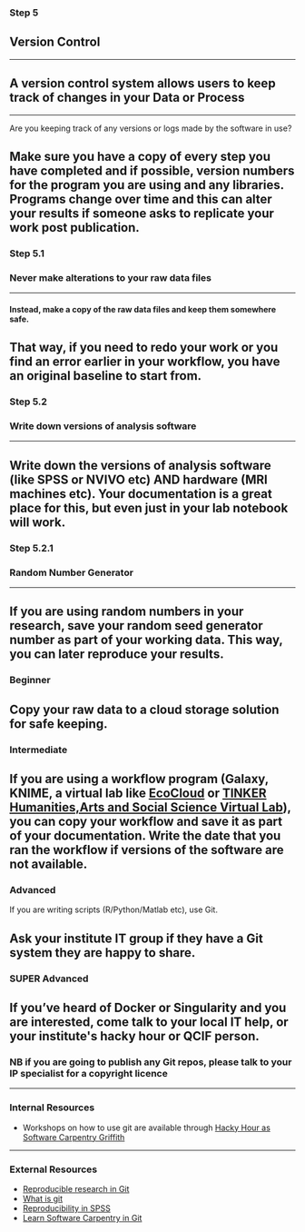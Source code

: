 ### Step 5
## Version Control
---
## A version control system allows users to keep track of changes in your Data or Process
---
Are you keeping track of any versions or logs made by the software in use?

Make sure you have a copy of every step you have completed and if possible, version numbers for the program you are using and any libraries. Programs change over time and this can alter your results if someone asks to replicate your work post publication.
---
### Step 5.1
### Never make alterations to your raw data files
---
#### Instead, make a copy of the raw data files and keep them somewhere safe.

That way, if you need to redo your work or you find an error earlier in your workflow, you have an original baseline to start from.
---
### Step 5.2
### Write down versions of analysis software
---
Write down the versions of analysis software (like SPSS or NVIVO etc) AND hardware (MRI machines etc). Your documentation is a great place for this, but even just in your lab notebook will work.
---
### Step 5.2.1
### Random Number Generator
---

If you are using random numbers in your research, save your random seed generator number as part of your working data. This way, you can later reproduce your results.
---
### Beginner

Copy your raw data to a cloud storage solution for safe keeping. 
---
### Intermediate

If you are using a workflow program (Galaxy, KNIME, a virtual lab like [EcoCloud](https://ecocloud.org.au/) or [TINKER Humanities,Arts and Social Science Virtual Lab](https://tinker.edu.au/)), you can copy your workflow and save it as part of your documentation. Write the date that you ran the workflow if versions of the software are not available. 
---
### Advanced 

If you are writing scripts (R/Python/Matlab etc), use Git.

Ask your institute IT group if they have a Git system they are happy to share.
---
### SUPER Advanced
If you’ve heard of Docker or Singularity and you are interested, come talk to your local IT help, or your institute's hacky hour or QCIF person.
---

### NB if you are going to publish any Git repos, please talk to your IP specialist for a copyright licence
---

### Internal Resources
* Workshops on how to use git are available through [Hacky Hour as Software Carpentry Griffith](https://hackyhourgriffith.wordpress.com/events/soft-carp/)
---
### External Resources
* [Reproducible research in Git ](https://nbis-reproducible-research.readthedocs.io/en/latest/git/)
* [What is git](https://opensource.com/resources/what-is-git)
* [Reproducibility in SPSS](https://andrewpwheeler.wordpress.com/2012/03/20/making-a-reproducible-example-in-spss/)
* [Learn Software Carpentry in Git](http://swcarpentry.github.io/git-novice)
